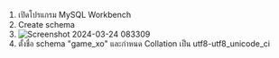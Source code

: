 1. เปิดโปรแกรม MySQL Workbench
2. Create schema
3. ![Screenshot 2024-03-24 083309](https://github.com/Cop1234/xo/assets/98316787/637b8161-a555-4138-8adf-1565addb4638)
4. ตั้งชื่อ schema "game_xo" และกำหนด Collation เป็น utf8-utf8_unicode_ci

